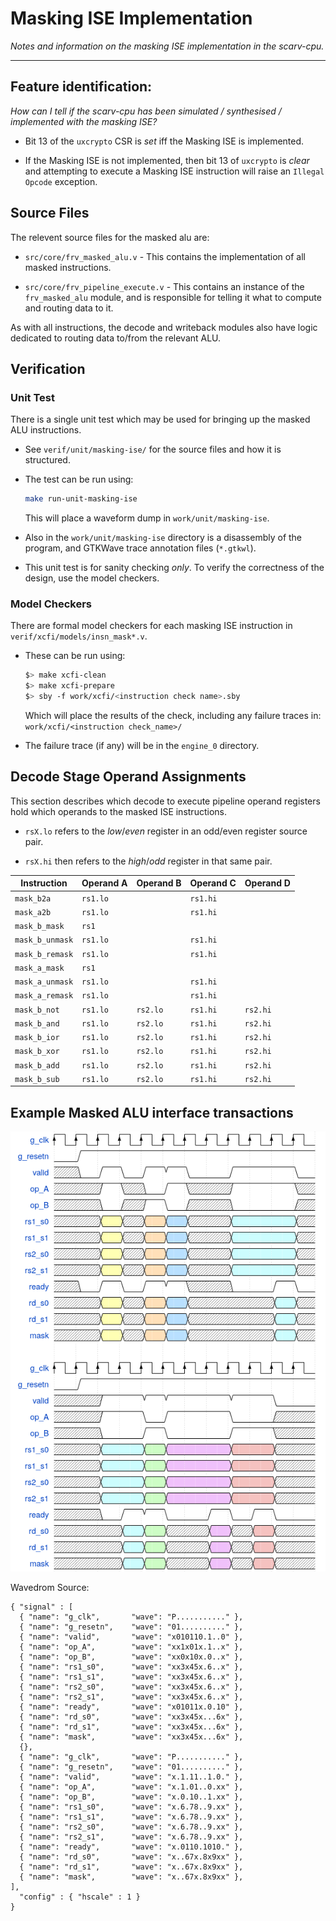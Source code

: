 
# Masking ISE Implementation

*Notes and information on the masking ISE implementation in the scarv-cpu.*

---

## Feature identification:

*How can I tell if the scarv-cpu has been simulated / synthesised / implemented
with the masking ISE?*

- Bit 13 of the `uxcrypto` CSR is *set* iff the Masking ISE is implemented.

- If the Masking ISE is not implemented, then bit 13 of `uxcrypto` is *clear*
  and attempting to execute a Masking ISE instruction will raise an
  `Illegal Opcode` exception.

## Source Files

The relevent source files for the masked alu are:

- `src/core/frv_masked_alu.v` - This contains the implementation of
  all masked instructions.

- `src/core/frv_pipeline_execute.v` - This contains an instance of
  the `frv_masked_alu` module, and is responsible for telling it
  what to compute and routing data to it.

As with all instructions, the decode and writeback modules also have
logic dedicated to routing data to/from the relevant ALU.

## Verification

### Unit Test

There is a single unit test which may be used for bringing up the
masked ALU instructions.

- See `verif/unit/masking-ise/` for the source files and how it is
  structured.

- The test can be run using:

  ```sh
  make run-unit-masking-ise
  ```

  This will place a waveform dump in `work/unit/masking-ise`.

- Also in the `work/unit/masking-ise` directory is a disassembly of the
  program, and GTKWave trace annotation files (`*.gtkwl`).

- This unit test is for sanity checking *only*. To verify the correctness
  of the design, use the model checkers.


### Model Checkers

There are formal model checkers for each masking ISE instruction in
`verif/xcfi/models/insn_mask*.v`.

- These can be run using:

  ```sh
  $> make xcfi-clean
  $> make xcfi-prepare
  $> sby -f work/xcfi/<instruction check name>.sby
  ```

  Which will place the results of the check, including any failure traces
  in: `work/xcfi/<instruction check_name>/`

- The failure trace (if any) will be in the `engine_0` directory.


## Decode Stage Operand Assignments

This section describes which decode to execute pipeline operand registers
hold which operands to the masked ISE instructions.

- `rsX.lo` refers to the *low*/*even* register in an odd/even register source
  pair.

- `rsX.hi` then refers to the *high*/*odd* register in that same pair.

Instruction     | Operand A | Operand B | Operand C | Operand D
----------------|-----------|-----------|-----------|------------
`mask_b2a`      | `rs1.lo`  |           | `rs1.hi`  |
`mask_a2b`      | `rs1.lo`  |           | `rs1.hi`  |
`mask_b_mask`   | `rs1`     |           |           |
`mask_b_unmask` | `rs1.lo`  |           | `rs1.hi`  |
`mask_b_remask` | `rs1.lo`  |           | `rs1.hi`  |
`mask_a_mask`   | `rs1`     |           |           |
`mask_a_unmask` | `rs1.lo`  |           | `rs1.hi`  |
`mask_a_remask` | `rs1.lo`  |           | `rs1.hi`  |
`mask_b_not`    | `rs1.lo`  | `rs2.lo`  | `rs1.hi`  | `rs2.hi`
`mask_b_and`    | `rs1.lo`  | `rs2.lo`  | `rs1.hi`  | `rs2.hi`
`mask_b_ior`    | `rs1.lo`  | `rs2.lo`  | `rs1.hi`  | `rs2.hi`
`mask_b_xor`    | `rs1.lo`  | `rs2.lo`  | `rs1.hi`  | `rs2.hi`
`mask_b_add`    | `rs1.lo`  | `rs2.lo`  | `rs1.hi`  | `rs2.hi`
`mask_b_sub`    | `rs1.lo`  | `rs2.lo`  | `rs1.hi`  | `rs2.hi`


## Example Masked ALU interface transactions

![Interface Timing Diagram](if-masked-alu.png)

Wavedrom Source:

```
{ "signal" : [
  { "name": "g_clk",       "wave": "P..........." },
  { "name": "g_resetn",    "wave": "01.........." },
  { "name": "valid",       "wave": "x010110.1..0" },
  { "name": "op_A",        "wave": "xx1x01x.1..x" },
  { "name": "op_B",        "wave": "xx0x10x.0..x" },
  { "name": "rs1_s0",      "wave": "xx3x45x.6..x" },
  { "name": "rs1_s1",      "wave": "xx3x45x.6..x" },
  { "name": "rs2_s0",      "wave": "xx3x45x.6..x" },
  { "name": "rs2_s1",      "wave": "xx3x45x.6..x" },
  { "name": "ready",       "wave": "x01011x.0.10" },
  { "name": "rd_s0",       "wave": "xx3x45x...6x" },
  { "name": "rd_s1",       "wave": "xx3x45x...6x" },
  { "name": "mask",        "wave": "xx3x45x...6x" },
  {},
  { "name": "g_clk",       "wave": "P..........." },
  { "name": "g_resetn",    "wave": "01.........." },
  { "name": "valid",       "wave": "x.1.11..1.0." },
  { "name": "op_A",        "wave": "x.1.01..0.xx" },
  { "name": "op_B",        "wave": "x.0.10..1.xx" },
  { "name": "rs1_s0",      "wave": "x.6.78..9.xx" },
  { "name": "rs1_s1",      "wave": "x.6.78..9.xx" },
  { "name": "rs2_s0",      "wave": "x.6.78..9.xx" },
  { "name": "rs2_s1",      "wave": "x.6.78..9.xx" },
  { "name": "ready",       "wave": "x.0110.1010." },
  { "name": "rd_s0",       "wave": "x..67x.8x9xx" },
  { "name": "rd_s1",       "wave": "x..67x.8x9xx" },
  { "name": "mask",        "wave": "x..67x.8x9xx" },
],
  "config" : { "hscale" : 1 }
}

```
